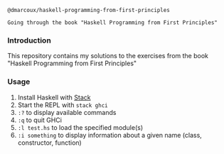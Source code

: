 ```
@dmarcoux/haskell-programming-from-first-principles

Going through the book "Haskell Programming from First Principles"
```

### Introduction

This repository contains my solutions to the exercises from the book "Haskell
Programming from First Principles"

### Usage

1. Install Haskell with [Stack](https://docs.haskellstack.org/en/stable/README/)
2. Start the REPL with `stack ghci`
  1. `:?` to display available commands
  2. `:q` to quit GHCi
  3. `:l test.hs` to load the specified module(s)
  4. `:i something` to display information about a given name (class,
     constructor, function)
